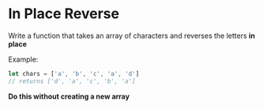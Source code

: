 # In Place Reverse

Write a function that takes an array of characters and reverses the letters **in place**

Example:

```javascript
let chars = ['a', 'b', 'c', 'a', 'd']
// returns ['d', 'a', 'c', 'b', 'a']
```

**Do this without creating a new array**
